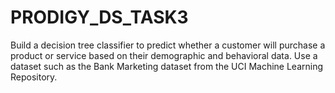 # PRODIGY_DS_TASK3
Build a decision tree classifier to predict whether a customer will purchase a product or service based on their demographic and behavioral data. Use a dataset such as the Bank Marketing dataset from the UCI Machine Learning Repository.
